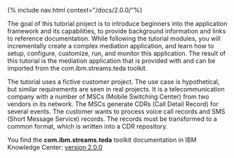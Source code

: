 <!--(
---
layout: docs
title: Tutorial com.ibm.streams.teda 2.0.0 (IBM Streams 4.2)
description:  Tutorial com.ibm.streams.teda 2.0.0
weight: 11
---
)-->

{% include nav.html context="/docs/2.0.0/"%}

The goal of this tutorial project is to introduce beginners into the application framework and its capabilities, to provide background information and links to reference documentation. While following the tutorial modules, you will incrementally create a complex mediation application, and learn how to setup, configure, customize, run, and monitor this application. The result of this tutorial is the mediation application that is provided with and can be imported from the com.ibm.streams.teda toolkit.

The tutorial uses a fictive customer project. The use case is hypothetical, but similar requirements are seen in real projects. It is a telecommunication company with a number of MSCs (Mobile Switching Center) from two vendors in its network. The MSCs generate CDRs (Call Detail Record) for several events. The customer wants to process voice call records and SMS (Short Message Service) records. The records must be transformed to a common format, which is written into a CDR repository.

You find the **com.ibm.streams.teda** toolkit documentation in IBM Knowledge Center: [version 2.0.0](http://www-01.ibm.com/support/knowledgecenter/SSCRJU_4.2.0/com.ibm.streams.toolkits.doc/spldoc/dita/tk$com.ibm.streams.teda/tk$com.ibm.streams.teda.html)
